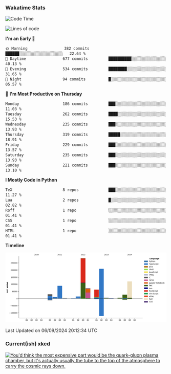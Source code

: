 ### Wakatime Stats
<!--START_SECTION:waka-->
![Code Time](http://img.shields.io/badge/Code%20Time-2%2C837%20hrs%2020%20mins-blue)

![Lines of code](https://img.shields.io/badge/From%20Hello%20World%20I%27ve%20Written-933.1%20thousand%20lines%20of%20code-blue)

**I'm an Early 🐤** 

```text
🌞 Morning                382 commits         ██████░░░░░░░░░░░░░░░░░░░   22.64 % 
🌆 Daytime                677 commits         ██████████░░░░░░░░░░░░░░░   40.13 % 
🌃 Evening                534 commits         ████████░░░░░░░░░░░░░░░░░   31.65 % 
🌙 Night                  94 commits          █░░░░░░░░░░░░░░░░░░░░░░░░   05.57 % 
```
📅 **I'm Most Productive on Thursday** 

```text
Monday                   186 commits         ███░░░░░░░░░░░░░░░░░░░░░░   11.03 % 
Tuesday                  262 commits         ████░░░░░░░░░░░░░░░░░░░░░   15.53 % 
Wednesday                235 commits         ███░░░░░░░░░░░░░░░░░░░░░░   13.93 % 
Thursday                 319 commits         █████░░░░░░░░░░░░░░░░░░░░   18.91 % 
Friday                   229 commits         ███░░░░░░░░░░░░░░░░░░░░░░   13.57 % 
Saturday                 235 commits         ███░░░░░░░░░░░░░░░░░░░░░░   13.93 % 
Sunday                   221 commits         ███░░░░░░░░░░░░░░░░░░░░░░   13.10 % 
```


**I Mostly Code in Python** 

```text
TeX                      8 repos             ███░░░░░░░░░░░░░░░░░░░░░░   11.27 % 
Lua                      2 repos             █░░░░░░░░░░░░░░░░░░░░░░░░   02.82 % 
Roff                     1 repo              ░░░░░░░░░░░░░░░░░░░░░░░░░   01.41 % 
CSS                      1 repo              ░░░░░░░░░░░░░░░░░░░░░░░░░   01.41 % 
HTML                     1 repo              ░░░░░░░░░░░░░░░░░░░░░░░░░   01.41 % 
```



**Timeline**

![Lines of Code chart](https://raw.githubusercontent.com/joshuajeschek/joshuajeschek/main/assets/bar_graph.png)


 Last Updated on 06/09/2024 20:12:34 UTC
<!--END_SECTION:waka-->

### Current(ish) xkcd
<a id="xkcd-a" title="You'd think the most expensive part would be the quark-gluon plasma chamber, but it's actually usually the tube to the top of the atmosphere to carry the cosmic rays down." href="https://www.xkcd.com" target="_blank">
        <img align="center" id="xkcd-img" src="https://imgs.xkcd.com/comics/water_filtration.png" alt="You'd think the most expensive part would be the quark-gluon plasma chamber, but it's actually usually the tube to the top of the atmosphere to carry the cosmic rays down." height=300 />
</a>
